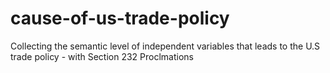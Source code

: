 # cause-of-us-trade-policy
Collecting the semantic level of independent variables that leads to the U.S trade policy - with Section 232 Proclmations
